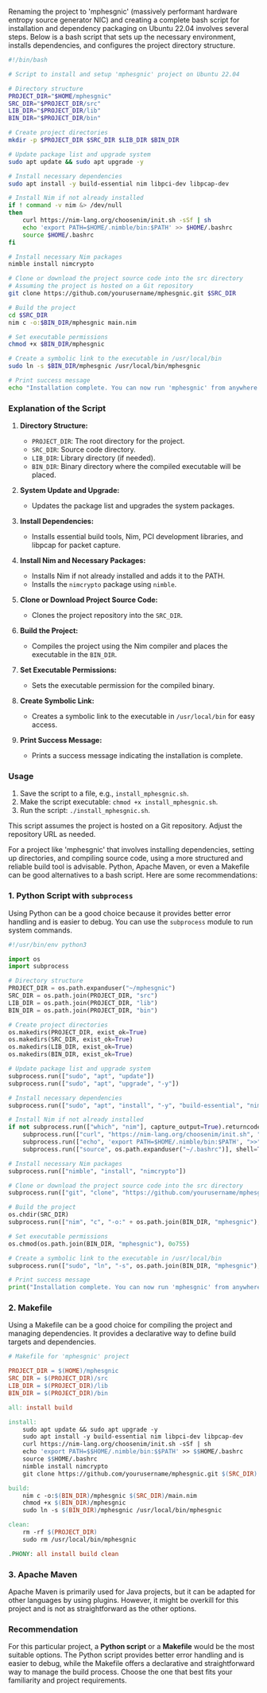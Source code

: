 Renaming the project to 'mphesgnic' (massively performant hardware entropy source generator NIC) and creating a complete bash script for installation and dependency packaging on Ubuntu 22.04 involves several steps. Below is a bash script that sets up the necessary environment, installs dependencies, and configures the project directory structure.

```bash
#!/bin/bash

# Script to install and setup 'mphesgnic' project on Ubuntu 22.04

# Directory structure
PROJECT_DIR="$HOME/mphesgnic"
SRC_DIR="$PROJECT_DIR/src"
LIB_DIR="$PROJECT_DIR/lib"
BIN_DIR="$PROJECT_DIR/bin"

# Create project directories
mkdir -p $PROJECT_DIR $SRC_DIR $LIB_DIR $BIN_DIR

# Update package list and upgrade system
sudo apt update && sudo apt upgrade -y

# Install necessary dependencies
sudo apt install -y build-essential nim libpci-dev libpcap-dev

# Install Nim if not already installed
if ! command -v nim &> /dev/null
then
    curl https://nim-lang.org/choosenim/init.sh -sSf | sh
    echo 'export PATH=$HOME/.nimble/bin:$PATH' >> $HOME/.bashrc
    source $HOME/.bashrc
fi

# Install necessary Nim packages
nimble install nimcrypto

# Clone or download the project source code into the src directory
# Assuming the project is hosted on a Git repository
git clone https://github.com/yourusername/mphesgnic.git $SRC_DIR

# Build the project
cd $SRC_DIR
nim c -o:$BIN_DIR/mphesgnic main.nim

# Set executable permissions
chmod +x $BIN_DIR/mphesgnic

# Create a symbolic link to the executable in /usr/local/bin
sudo ln -s $BIN_DIR/mphesgnic /usr/local/bin/mphesgnic

# Print success message
echo "Installation complete. You can now run 'mphesgnic' from anywhere."
```

### Explanation of the Script

1. **Directory Structure:**
   - `PROJECT_DIR`: The root directory for the project.
   - `SRC_DIR`: Source code directory.
   - `LIB_DIR`: Library directory (if needed).
   - `BIN_DIR`: Binary directory where the compiled executable will be placed.

2. **System Update and Upgrade:**
   - Updates the package list and upgrades the system packages.

3. **Install Dependencies:**
   - Installs essential build tools, Nim, PCI development libraries, and libpcap for packet capture.

4. **Install Nim and Necessary Packages:**
   - Installs Nim if not already installed and adds it to the PATH.
   - Installs the `nimcrypto` package using `nimble`.

5. **Clone or Download Project Source Code:**
   - Clones the project repository into the `SRC_DIR`.

6. **Build the Project:**
   - Compiles the project using the Nim compiler and places the executable in the `BIN_DIR`.

7. **Set Executable Permissions:**
   - Sets the executable permission for the compiled binary.

8. **Create Symbolic Link:**
   - Creates a symbolic link to the executable in `/usr/local/bin` for easy access.

9. **Print Success Message:**
   - Prints a success message indicating the installation is complete.

### Usage

1. Save the script to a file, e.g., `install_mphesgnic.sh`.
2. Make the script executable: `chmod +x install_mphesgnic.sh`.
3. Run the script: `./install_mphesgnic.sh`.

This script assumes the project is hosted on a Git repository. Adjust the repository URL as needed.


For a project like 'mphesgnic' that involves installing dependencies, setting up directories, and compiling source code, using a more structured and reliable build tool is advisable. Python, Apache Maven, or even a Makefile can be good alternatives to a bash script. Here are some recommendations:

### 1. Python Script with `subprocess`

Using Python can be a good choice because it provides better error handling and is easier to debug. You can use the `subprocess` module to run system commands.

```python
#!/usr/bin/env python3

import os
import subprocess

# Directory structure
PROJECT_DIR = os.path.expanduser("~/mphesgnic")
SRC_DIR = os.path.join(PROJECT_DIR, "src")
LIB_DIR = os.path.join(PROJECT_DIR, "lib")
BIN_DIR = os.path.join(PROJECT_DIR, "bin")

# Create project directories
os.makedirs(PROJECT_DIR, exist_ok=True)
os.makedirs(SRC_DIR, exist_ok=True)
os.makedirs(LIB_DIR, exist_ok=True)
os.makedirs(BIN_DIR, exist_ok=True)

# Update package list and upgrade system
subprocess.run(["sudo", "apt", "update"])
subprocess.run(["sudo", "apt", "upgrade", "-y"])

# Install necessary dependencies
subprocess.run(["sudo", "apt", "install", "-y", "build-essential", "nim", "libpci-dev", "libpcap-dev"])

# Install Nim if not already installed
if not subprocess.run(["which", "nim"], capture_output=True).returncode == 0:
    subprocess.run(["curl", "https://nim-lang.org/choosenim/init.sh", "-sSf", "|", "sh"], shell=True)
    subprocess.run(["echo", 'export PATH=$HOME/.nimble/bin:$PATH', ">>", os.path.expanduser("~/.bashrc")], shell=True)
    subprocess.run(["source", os.path.expanduser("~/.bashrc")], shell=True)

# Install necessary Nim packages
subprocess.run(["nimble", "install", "nimcrypto"])

# Clone or download the project source code into the src directory
subprocess.run(["git", "clone", "https://github.com/yourusername/mphesgnic.git", SRC_DIR])

# Build the project
os.chdir(SRC_DIR)
subprocess.run(["nim", "c", "-o:" + os.path.join(BIN_DIR, "mphesgnic"), "main.nim"])

# Set executable permissions
os.chmod(os.path.join(BIN_DIR, "mphesgnic"), 0o755)

# Create a symbolic link to the executable in /usr/local/bin
subprocess.run(["sudo", "ln", "-s", os.path.join(BIN_DIR, "mphesgnic"), "/usr/local/bin/mphesgnic"])

# Print success message
print("Installation complete. You can now run 'mphesgnic' from anywhere.")
```

### 2. Makefile

Using a Makefile can be a good choice for compiling the project and managing dependencies. It provides a declarative way to define build targets and dependencies.

```makefile
# Makefile for 'mphesgnic' project

PROJECT_DIR = $(HOME)/mphesgnic
SRC_DIR = $(PROJECT_DIR)/src
LIB_DIR = $(PROJECT_DIR)/lib
BIN_DIR = $(PROJECT_DIR)/bin

all: install build

install:
	sudo apt update && sudo apt upgrade -y
	sudo apt install -y build-essential nim libpci-dev libpcap-dev
	curl https://nim-lang.org/choosenim/init.sh -sSf | sh
	echo 'export PATH=$$HOME/.nimble/bin:$$PATH' >> $$HOME/.bashrc
	source $$HOME/.bashrc
	nimble install nimcrypto
	git clone https://github.com/yourusername/mphesgnic.git $(SRC_DIR)

build:
	nim c -o:$(BIN_DIR)/mphesgnic $(SRC_DIR)/main.nim
	chmod +x $(BIN_DIR)/mphesgnic
	sudo ln -s $(BIN_DIR)/mphesgnic /usr/local/bin/mphesgnic

clean:
	rm -rf $(PROJECT_DIR)
	sudo rm /usr/local/bin/mphesgnic

.PHONY: all install build clean
```

### 3. Apache Maven

Apache Maven is primarily used for Java projects, but it can be adapted for other languages by using plugins. However, it might be overkill for this project and is not as straightforward as the other options.

### Recommendation

For this particular project, a **Python script** or a **Makefile** would be the most suitable options. The Python script provides better error handling and is easier to debug, while the Makefile offers a declarative and straightforward way to manage the build process. Choose the one that best fits your familiarity and project requirements.
